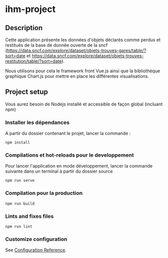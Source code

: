 # ihm-project

## Description

Cette application présente les données d'objets déclarés comme perdus et restitués de la base de donnée ouverte de la sncf (https://data.sncf.com/explore/dataset/objets-trouves-gares/table/?sort=date et https://data.sncf.com/explore/dataset/objets-trouves-restitution/table/?sort=date).

Nous utilisons pour cela le framework front Vue.js ainsi que la bibliothèque graphique Chart.js pour mettre en place les différentes visualisations.





## Project setup
Vous aurez besoin de Nodejs installé et accessible de façon global (incluant npm)

### Installer les dépendances
A partir du dossier contenant le projet, lancer la commande :
```
npm install
```

### Compilations et hot-reloads pour le developpement

Pour lancer l'application en mode développement, lancer la commande suivante dans un terminal à partir du dossier source
```
npm run serve
```

### Compilation pour la production
```
npm run build
```

### Lints and fixes files
```
npm run lint
```

### Customize configuration
See [Configuration Reference](https://cli.vuejs.org/config/).

